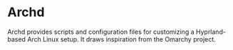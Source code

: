 # Archd

Archd provides scripts and configuration files for customizing a Hyprland-based Arch Linux setup. It draws inspiration from the Omarchy project.
